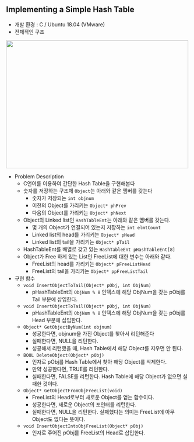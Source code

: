 ## Implementing a Simple Hash Table
* 개발 환경 : C / Ubuntu 18.04 (VMware)
* 전체적인 구조

<kbd><img src = "https://user-images.githubusercontent.com/48857568/132866845-ccf05a74-d567-4326-88cd-44c48bbfebe1.JPG" width="500" height="350"></kbd>

* Problem Description
  * C언어를 이용하여 간단한 Hash Table을 구현해본다
  * 숫자를 저장하는 구조체 `Object`는 아래와 같은 멤버를 갖는다
    * 숫자가 저장되는 `int objnum`
    * 이전의 Object를 가리키는 `Object* phPrev`
    * 다음의 Object를 가리키는 `Object* phNext`
  * Object의 Linked list인 `HashTableEnt`는 아래와 같은 멤버를 갖는다.
    * 몇 개의 Object가 연결되어 있는지 저장하는 `int elmtCount`
    * Linked list의 head를 가리키는 `Object* pHead`
    * Linked list의 tail을 가리키는 `Object* pTail`
  * HashTableEnt를 배열로 갖고 있는 `HashTableEnt pHashTableEnt[8]`
  * Object가 Free 하게 있는 List인 FreeList에 대한 변수는 아래와 같다.
    * FreeList의 head를 가리키는 `Object* pFreeListHead`
    * FreeList의 tail을 가리키는 `Object* ppFreeListTail`
* 구현 함수
  * `void InsertObjectToTail(Object* pObj, int ObjNum)`
    * pHashTableEnt의 `ObjNum % 8` 인덱스에 해당 ObjNum을 갖는 pObj를 Tail 부분에 삽입한다.
  * `void InsertObjectToTail(Object* pObj, int ObjNum)`
    * pHashTableEnt의 `ObjNum % 8` 인덱스에 해당 ObjNum을 갖는 pObj를 Head 부분에 삽입한다.
  * `Object* GetObjectByNum(int objnum)`
    * 성공한다면, objnum을 가진 Object를 찾아서 리턴해준다
    * 실패한다면, NULL을 리턴한다.
    * 성공해서 리턴했을 때, Hash Table에서 해당 Object를 지우면 안 된다.
  * `BOOL DeleteObject(Object* pObj)`
    * 인자로 pObj를 Hash Table에서 찾아 해당 Object를 삭제한다.
    * 만약 성공한다면, TRUE를 리턴한다.
    * 실패한다면, FALSE를 리턴한다. Hash Table에 해당 Object가 없으면 실패한 것이다.
  * `Object* GetObjectFromObjFreeList(void)`
    * FreeList의 Head로부터 새로운 Object를 얻는 함수이다.
    * 성공한다면, 새로운 Object의 포인터를 리턴한다.
    * 실패한다면, NULL을 리턴한다. 실패했다는 의미는 FreeList에 아무 Object도 없다는 뜻이다.
  * `void InsertObjectIntoObjFreeList(Object* pObj)`
    * 인자로 주어진 pObj를 FreeList의 Head로 삽입한다.
